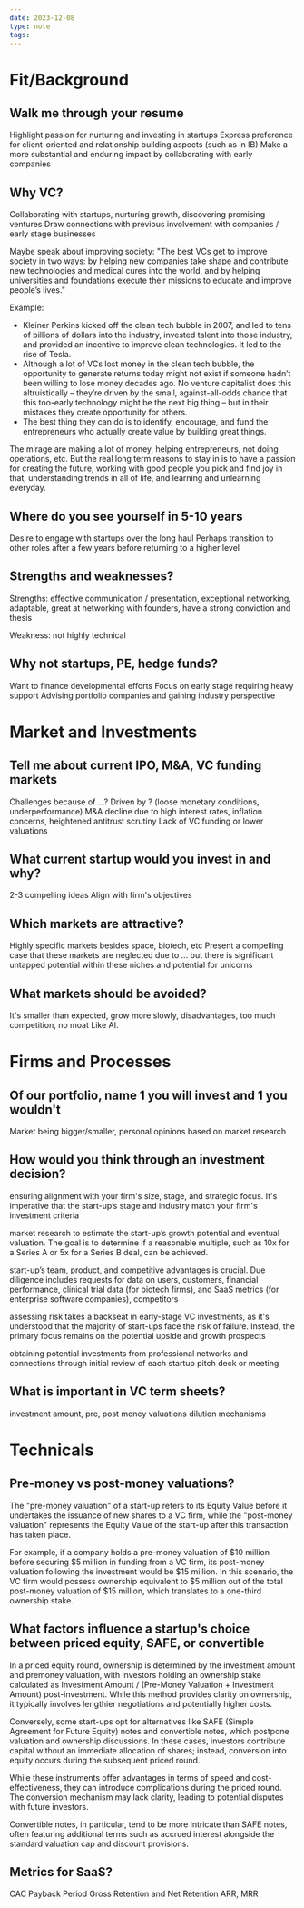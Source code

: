 ```yaml
---
date: 2023-12-08
type: note
tags: 
---
```


# Fit/Background

## Walk me through your resume
Highlight passion for nurturing and investing in startups
Express preference for client-oriented and relationship building aspects (such as in IB)
Make a more substantial and enduring impact by collaborating with early companies

## Why VC?
Collaborating with startups, nurturing growth, discovering promising ventures
Draw connections with previous involvement with companies / early stage businesses

Maybe speak about improving society:
"The best VCs get to improve society in two ways: by helping new companies take shape and contribute new technologies and medical cures into the world, and by helping universities and foundations execute their missions to educate and improve people’s lives."

Example:
- Kleiner Perkins kicked off the clean tech bubble in 2007, and led to tens of billions of dollars into the industry, invested talent into those industry, and provided an incentive to improve clean technologies. It led to the rise of Tesla.
- Although a lot of VCs lost money in the clean tech bubble, the opportunity to generate returns today might not exist if someone hadn’t been willing to lose money decades ago. No venture capitalist does this altruistically – they’re driven by the small, against-all-odds chance that this too-early technology might be the next big thing – but in their mistakes they create opportunity for others. 
- The best thing they can do is to identify, encourage, and fund the entrepreneurs who actually create value by building great things. 

The mirage are making a lot of money, helping entrepreneurs, not doing operations, etc. But the real long term reasons to stay in is to have a passion for creating the future, working with good people you pick and find joy in that, understanding trends in all of life, and learning and unlearning everyday.

## Where do you see yourself in 5-10 years
Desire to engage with startups over the long haul
Perhaps transition to other roles after a few years before returning to a higher level

## Strengths and weaknesses?
Strengths: effective communication / presentation, exceptional networking, adaptable, great at networking with founders, have a strong conviction and thesis

Weakness: not highly technical

## Why not startups, PE, hedge funds?
Want to finance developmental efforts
Focus on early stage requiring heavy support
Advising portfolio companies and gaining industry perspective

# Market and Investments

## Tell me about current IPO, M&A, VC funding markets
Challenges because of ...?
Driven by ? (loose monetary conditions, underperformance)
M&A decline due to high interest rates, inflation concerns, heightened antitrust scrutiny
Lack of VC funding or lower valuations

## What current startup would you invest in and why?
2-3 compelling ideas
Align with firm's objectives

## Which markets are attractive?
Highly specific markets besides space, biotech, etc
Present a compelling case that these markets are neglected due to ... but there is significant untapped potential within these niches and potential for unicorns

## What markets should be avoided?
It's smaller than expected, grow more slowly, disadvantages, too much competition, no moat
Like AI.

# Firms and Processes

## Of our portfolio, name 1 you will invest and 1 you wouldn't
Market being bigger/smaller, personal opinions based on market research

## How would you think through an investment decision?
ensuring alignment with your firm's size, stage, and strategic focus. It's imperative that the start-up’s stage and industry match your firm's investment criteria

market research to estimate the start-up’s growth potential and eventual valuation. The goal is to determine if a reasonable multiple, such as 10x for a Series A or 5x for a Series B deal, can be achieved.

start-up’s team, product, and competitive advantages is crucial. Due diligence includes requests for data on users, customers, financial performance, clinical trial data (for biotech firms), and SaaS metrics (for enterprise software companies), competitors

assessing risk takes a backseat in early-stage VC investments, as it's understood
that the majority of start-ups face the risk of failure. Instead, the primary focus remains on the potential upside and growth prospects

obtaining potential investments from professional networks and connections through initial review of each startup pitch deck or meeting

## What is important in VC term sheets?
investment amount, pre, post money valuations
dilution mechanisms

# Technicals
## Pre-money vs post-money valuations?
The "pre-money valuation" of a start-up refers to its Equity Value before it undertakes
the issuance of new shares to a VC firm, while the "post-money valuation" represents the Equity Value of the start-up after this transaction has taken place.

For example, if a company holds a pre-money valuation of $10 million before securing
$5 million in funding from a VC firm, its post-money valuation following the investment would be $15 million. In this scenario, the VC firm would possess ownership equivalent to $5 million out of the total post-money valuation of $15 million, which translates to a one-third ownership stake.

## What factors influence a startup's choice between priced equity, SAFE, or convertible
In a priced equity round, ownership is determined by the investment amount and premoney valuation, with investors holding an ownership stake calculated as Investment Amount / (Pre-Money Valuation + Investment Amount) post-investment. While this method provides clarity on ownership, it typically involves lengthier negotiations and potentially higher costs.

Conversely, some start-ups opt for alternatives like SAFE (Simple Agreement for Future Equity) notes and convertible notes, which postpone valuation and ownership
discussions. In these cases, investors contribute capital without an immediate allocation of shares; instead, conversion into equity occurs during the subsequent priced round.

While these instruments offer advantages in terms of speed and cost-effectiveness, they can introduce complications during the priced round. The conversion mechanism may lack clarity, leading to potential disputes with future investors.

Convertible notes, in particular, tend to be more intricate than SAFE notes, often
featuring additional terms such as accrued interest alongside the standard valuation cap and discount provisions.

## Metrics for SaaS?
CAC Payback Period
Gross Retention and Net Retention
ARR, MRR